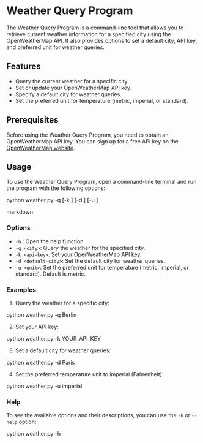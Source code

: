 # Weather Query Program

The Weather Query Program is a command-line tool that allows you to retrieve current weather information for a specified city using the OpenWeatherMap API. It also provides options to set a default city, API key, and preferred unit for weather queries.

## Features

- Query the current weather for a specific city.
- Set or update your OpenWeatherMap API key.
- Specify a default city for weather queries.
- Set the preferred unit for temperature (metric, imperial, or standard).

## Prerequisites

Before using the Weather Query Program, you need to obtain an OpenWeatherMap API key. You can sign up for a free API key on the [OpenWeatherMap website](https://openweathermap.org/api).

## Usage

To use the Weather Query Program, open a command-line terminal and run the program with the following options:

python weather.py -q <city> [-k <api-key>] [-d <default-city>] [-u <unit>]

markdown


### Options

- `-h` : Open the help function
- `-q <city>`: Query the weather for the specified city.
- `-k <api-key>`: Set your OpenWeatherMap API key.
- `-d <default-city>`: Set the default city for weather queries.
- `-u <unit>`: Set the preferred unit for temperature (metric, imperial, or standard). Default is metric.

### Examples

1. Query the weather for a specific city:
   

python weather.py -q Berlin


2. Set your API key:

python weather.py -k YOUR_API_KEY



3. Set a default city for weather queries:

python weather.py -d Paris



4. Set the preferred temperature unit to imperial (Fahrenheit):

python weather.py -u imperial



### Help

To see the available options and their descriptions, you can use the `-h` or `--help` option:

python weather.py -h
